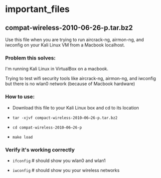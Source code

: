 # important_files

## compat-wireless-2010-06-26-p.tar.bz2

Use this file when you are trying to run aircrack-ng, airmon-ng, and iwconfig on your Kali Linux VM from a Macbook localhost.

### Problem this solves:

I'm running Kali Linux in VirtualBox on a macbook.

Trying to test wifi security tools like aircrack-ng, airmon-ng, and iwconfig but there is no wlan0 network (because of Macbook hardware)

### How to use:

- Download this file to your Kali Linux box and cd to its location

- `tar -xjvf compact-wireless-2010–06–26-p.tar.bz2`

- `cd compat-wireless-2010–06–26-p`

- `make load`

### Verify it's working correctly

- `ifconfig` # should show you wlan0 and wlan1

- `iwconfig` # should show you your wireless networks

